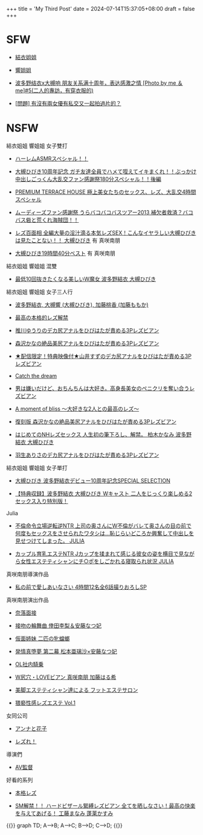 +++
title = 'My Third Post'
date = 2024-07-14T15:37:05+08:00
draft = false
+++

SFW
===
- [結衣姐姐](https://ja.wikipedia.org/wiki/%E6%B3%A2%E5%A4%9A%E9%87%8E%E7%B5%90%E8%A1%A3)

- [響姐姐](https://ja.wikipedia.org/wiki/%E5%A4%A7%E6%A7%BB%E3%81%B2%E3%81%B3%E3%81%8D)

- [波多野结衣x大槻响 朋友关系满十周年，表达感激之情 [Photo by me ＆ me]#5(二人的專訪，有穿衣服的)](https://www.bilibili.com/read/cv23702387/)


- [[問題] 有沒有兩女優有私交又一起拍過片的？](9https://disp.cc/ptt/japanavgirls/1b47mWjE)

NSFW
===
結衣姐姐 響姐姐 女子雙打

- [ハーレムASMRスペシャル！！](https://missav.com/dm18/zex-358)

- [ 大槻ひびき10周年記念 ガチ友達全員でハメて咥えてイキまくれ！！ぶっかけ中出しごっくん大乱交ファン感謝祭180分スペシャル！！後編](https://missav.com/dm94/hnds-059)

- [PREMIUM TERRACE HOUSE 極上美女たちのセックス、レズ、大乱交4時間スペシャル](https://missav.com/dm29/pxd-029)

- [ムーディーズファン感謝祭 うらバコバコバスツアー2013 補欠者救済？バコバス砦と荒くれ海賊団！！](https://missav.com/dm62/miad-635)

- [レズ百面相 全編大量の淫汁滴る本気レズSEX！こんなイヤラしい大槻ひびきは見たことない！！ 大槻ひびき](https://missav.com/dm13/cesd-129) 有 真咲南朋 

- [大槻ひびき19時間40分ベスト](https://missav.com/cesd-200) 有 真咲南朋 

結衣姐姐 響姐姐 混雙

- [最低10回抜きたくなる美しいW魔女 波多野結衣 大槻ひびき](https://missav.com/dm66/gtal-011)

結衣姐姐 響姐姐 女子三人行

- [波多野結衣, 大槻響 (大槻ひびき), 加藤桃香 (加藤ももか)](https://missav.com/dm18/zex-396)

- [最高の本格的レズ解禁](https://missav.com/cesd-167)

- [推川ゆうりのデカ尻アナルをひびはたが責める3Pレズビアン](https://missav.com/dm18/cesd-719)

- [森沢かなの絶品美尻アナルをひびはたが責める3Pレズビアン](https://missav.com/dm18/cesd-764)

- [★配信限定！特典映像付★山井すずのデカ尻アナルをひびはたが責める3Pレズビアン](https://missav.com/dm18/dgcesd-838)

- [Catch the dream](https://missav.com/dm18/zex-396)

- [男は嫌いだけど、おちんちんは大好き。高身長美女のペニクリを奪い合うレズビアン](https://missav.com/dm58/dasd-793)

- [A moment of bliss ～大好きな2人との最高のレズ～](https://missav.com/dm18/zex-412)

- [復刻版 森沢かなの絶品美尻アナルをひびはたが責める3Pレズビアン](https://missav.com/dm18/cefd-007)

- [はじめてのNHレズセックス 人生初の筆下ろし、解禁。 柏木かなみ 波多野結衣 大槻ひびき](https://missav.com/dm52/dass-133)

- [羽生ありさのデカ尻アナルをひびはたが責める3Pレズビアン](https://missav.com/dm5/cesd-778)

結衣姐姐 響姐姐 女子單打

- [大槻ひびき 波多野結衣デビュー10周年記念SPECIAL SELECTION](https://missav.com/dm18/mkmp-229)

- [【特典収録】波多野結衣 大槻ひびき Wキャスト 二人をじっくり楽しめる2セックス入り特別版！](https://missav.com/tppn-054)

Julia 

- [不倫命令立場逆転逆NTR 上司の奥さんにW不倫がバレて奥さんの目の前で何度もセックスをさせられたワタシは…恥じらいどころか興奮して中出しを見せつけてしまった。 JULIA](https://missav.com/dm41/hmn-144)

- [カップル育乳エステNTR Jカップを揉まれて感じる彼女の姿を横目で見ながら女性エステティシャンにチ○ポをしごかれる寝取られ状況 JULIA](https://missav.com/dm57/pppd-795)

真咲南朋導演作品
- [私の前で愛しあいなさい 4時間12名全6話撮りおろしSP](https://missav.com/lzwm-002)

真咲南朋演出作品
- [奈落面接](https://missav.com/dm53/jbd-105)

- [接吻の輪舞曲 倖田李梨＆安藤なつ妃](https://missav.com/dm13/awe-007)

- [仮面姉妹 二匹の牝蟷螂](https://missav.com/dm13/dd-236)

- [発情真堕夢 第二幕 松本亜璃沙×安藤なつ妃](https://missav.com/dm13/dapj-125)

- [OL社内騎乗](https://missav.com/dm13/dv-752)

- [ W尻穴・LOVEビアン 真咲南朋 加藤はる希](https://missav.com/dm13/dfe-015)

- [美脚エステティシャン達による フットエステサロン](https://missav.com/dm13/nfdm-121)


- [猥褻性感レズエステ Vol.1](https://missav.com/dm13/awt-001)

女同公司

- [アンナと花子 ](https://missav.com/dm83/makers/%E3%82%A2%E3%83%B3%E3%83%8A%E3%81%A8%E8%8A%B1%E5%AD%90)

- [レズれ！](https://missav.com/makers/%E3%83%AC%E3%82%BA%E3%82%8C%EF%BC%81)


導演們

- [AV監督](https://ja.wikipedia.org/wiki/AV%E7%9B%A3%E7%9D%A3)



好看的系列

- [本格レズ ](https://missav.com/series/%E6%9C%AC%E6%A0%BC%E3%83%AC%E3%82%BA)

- [SM解禁！！ ハードビザール緊縛レズビアン 全てを晒しなさい！最高の快楽を与えてあげる！ 工藤まなみ 蓬莱かすみ](https://missav.com/dm57/mism-116)



{{<mermaid>}}
    graph TD;
        A-->B;
        A-->C;
        B-->D;
        C-->D;
{{</mermaid>}}
